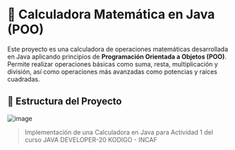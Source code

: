 # 🧮 Calculadora Matemática en Java (POO)

Este proyecto es una calculadora de operaciones matemáticas desarrollada en Java aplicando principios de **Programación Orientada a Objetos (POO)**. Permite realizar operaciones básicas como suma, resta, multiplicación y división, así como operaciones más avanzadas como potencias y raíces cuadradas.

## 📁 Estructura del Proyecto

![image](https://github.com/user-attachments/assets/bd8bb9cf-08b0-4d84-ac67-b9fdcfc52295)

> Implementación de una Calculadora en Java para Actividad 1 del curso JAVA DEVELOPER-20 KODIGO - INCAF

